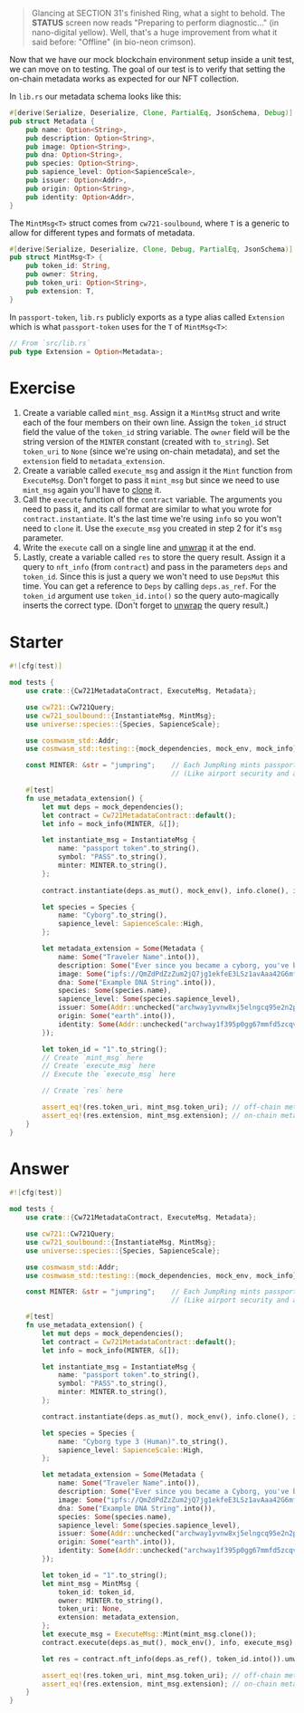 <!---
Course: 2
Lesson: 3
Exercise: 8

Title: Writing Unit Tests Part 2
Filename: integration_tests.rs
-->

> Glancing at SECTION 31's finished Ring, what a sight to behold. The **STATUS** screen now reads "Preparing to perform diagnostic..." (in nano-digital yellow). Well, that's a huge improvement from what it said before: "Offline" (in bio-neon crimson).

Now that we have our mock blockchain environment setup inside a unit test, we can move on to testing. The goal of our test is to verify that setting the on-chain metadata works as expected for our NFT collection.

In `lib.rs` our metadata schema looks like this:

```rs
#[derive(Serialize, Deserialize, Clone, PartialEq, JsonSchema, Debug)]
pub struct Metadata {
    pub name: Option<String>,
    pub description: Option<String>,
    pub image: Option<String>,
    pub dna: Option<String>,
    pub species: Option<String>,
    pub sapience_level: Option<SapienceScale>,
    pub issuer: Option<Addr>,
    pub origin: Option<String>,
    pub identity: Option<Addr>,
}
```

The `MintMsg<T>` struct comes from `cw721-soulbound`, where `T` is a generic to allow for different types and formats of metadata. 

```rs
#[derive(Serialize, Deserialize, Clone, Debug, PartialEq, JsonSchema)]
pub struct MintMsg<T> {
    pub token_id: String,
    pub owner: String,
    pub token_uri: Option<String>,
    pub extension: T,
}
```

In `passport-token`, `lib.rs` publicly exports as a type alias called `Extension` which is what `passport-token` uses for the `T` of `MintMsg<T>`:

```rs
// From `src/lib.rs`
pub type Extension = Option<Metadata>;
```

# Exercise

1. Create a variable called `mint_msg`. Assign it a `MintMsg` struct and write each of the four members on their own line. Assign the `token_id` struct field the value of the `token_id` string variable. The `owner` field will be the string version of the `MINTER` constant (created with `to_string`). Set `token_uri` to `None` (since we're using on-chain metadata), and set the `extension` field to `metadata_extension`.
2. Create a variable called `execute_msg` and assign it the `Mint` function from `ExecuteMsg`. Don't forget to pass it `mint_msg` but since we need to use `mint_msg` again you'll have to [clone](https://doc.rust-lang.org/std/clone/trait.Clone.html) it.
3. Call the `execute` function of the `contract` variable. The arguments you need to pass it, and its call format are similar to what you wrote for `contract.instantiate`. It's the last time we're using `info` so you won't need to `clone` it. Use the `execute_msg` you created in step 2 for it's `msg` parameter.
4. Write the `execute` call on a single line and [unwrap](https://docs.rs/unwrap/latest/unwrap/) it at the end.
5. Lastly, create a variable called `res` to store the query result. Assign it a query to `nft_info` (from `contract`) and pass in the parameters `deps` and `token_id`. Since this is just a query we won't need to use `DepsMut` this time. You can get a reference to `Deps` by calling `deps.as_ref`. For the `token_id` argument use `token_id.into()` so the query auto-magically inserts the correct type. (Don't forget to [unwrap](https://docs.rs/unwrap/latest/unwrap/) the query result.)

# Starter

```rs
#![cfg(test)]

mod tests {
    use crate::{Cw721MetadataContract, ExecuteMsg, Metadata};

    use cw721::Cw721Query;
    use cw721_soulbound::{InstantiateMsg, MintMsg};
    use universe::species::{Species, SapienceScale};

    use cosmwasm_std::Addr;
    use cosmwasm_std::testing::{mock_dependencies, mock_env, mock_info};

    const MINTER: &str = "jumpring";    // Each JumpRing mints passports and handles passport validation;
                                        // (Like airport security and an intergalactic embassy combined)

    #[test]
    fn use_metadata_extension() {
        let mut deps = mock_dependencies();
        let contract = Cw721MetadataContract::default();
        let info = mock_info(MINTER, &[]);

        let instantiate_msg = InstantiateMsg {
            name: "passport token".to_string(),
            symbol: "PASS".to_string(),
            minter: MINTER.to_string(),
        };
        
        contract.instantiate(deps.as_mut(), mock_env(), info.clone(), instantiate_msg).unwrap();

        let species = Species {
            name: "Cyborg".to_string(),
            sapience_level: SapienceScale::High,
        };

        let metadata_extension = Some(Metadata {
            name: Some("Traveler Name".into()),
            description: Some("Ever since you became a cyborg, you've been feeling pretty weird...".into()),
            image: Some("ipfs://QmZdPdZzZum2jQ7jg1ekfeE3LSz1avAaa42G6mfimw9TEn".into()),
            dna: Some("Example DNA String".into()),
            species: Some(species.name),
            sapience_level: Some(species.sapience_level),
            issuer: Some(Addr::unchecked("archway1yvnw8xj5elngcq95e2n2p8f80zl7shfwyxk88858pl6cgzveeqtqy7xtf7")),
            origin: Some("earth".into()),
            identity: Some(Addr::unchecked("archway1f395p0gg67mmfd5zcqvpnp9cxnu0hg6r9hfczq")),
        });

        let token_id = "1".to_string();
        // Create `mint_msg` here
        // Create `execute_msg` here
        // Execute the `execute_msg` here

        // Create `res` here

        assert_eq!(res.token_uri, mint_msg.token_uri); // off-chain metadata should be `None`
        assert_eq!(res.extension, mint_msg.extension); // on-chain metadata should be equal to `metadata_extension`
    }
}
```

# Answer

```rs
#![cfg(test)]

mod tests {
    use crate::{Cw721MetadataContract, ExecuteMsg, Metadata};

    use cw721::Cw721Query;
    use cw721_soulbound::{InstantiateMsg, MintMsg};
    use universe::species::{Species, SapienceScale};

    use cosmwasm_std::Addr;
    use cosmwasm_std::testing::{mock_dependencies, mock_env, mock_info};

    const MINTER: &str = "jumpring";    // Each JumpRing mints passports and handles passport validation;
                                        // (Like airport security and an intergalactic embassy combined)

    #[test]
    fn use_metadata_extension() {
        let mut deps = mock_dependencies();
        let contract = Cw721MetadataContract::default();
        let info = mock_info(MINTER, &[]);

        let instantiate_msg = InstantiateMsg {
            name: "passport token".to_string(),
            symbol: "PASS".to_string(),
            minter: MINTER.to_string(),
        };

        contract.instantiate(deps.as_mut(), mock_env(), info.clone(), instantiate_msg).unwrap();

        let species = Species {
            name: "Cyborg type 3 (Human)".to_string(),
            sapience_level: SapienceScale::High,
        };

        let metadata_extension = Some(Metadata {
            name: Some("Traveler Name".into()),
            description: Some("Ever since you became a Cyborg, you've been feeling pretty weird...".into()),
            image: Some("ipfs://QmZdPdZzZum2jQ7jg1ekfeE3LSz1avAaa42G6mfimw9TEn".into()),
            dna: Some("Example DNA String".into()),
            species: Some(species.name),
            sapience_level: Some(species.sapience_level),
            issuer: Some(Addr::unchecked("archway1yvnw8xj5elngcq95e2n2p8f80zl7shfwyxk88858pl6cgzveeqtqy7xtf7")),
            origin: Some("earth".into()),
            identity: Some(Addr::unchecked("archway1f395p0gg67mmfd5zcqvpnp9cxnu0hg6r9hfczq")),
        });

        let token_id = "1".to_string();
        let mint_msg = MintMsg {
            token_id: token_id,
            owner: MINTER.to_string(),
            token_uri: None,
            extension: metadata_extension,
        };
        let execute_msg = ExecuteMsg::Mint(mint_msg.clone());
        contract.execute(deps.as_mut(), mock_env(), info, execute_msg).unwrap();

        let res = contract.nft_info(deps.as_ref(), token_id.into()).unwrap();

        assert_eq!(res.token_uri, mint_msg.token_uri); // off-chain metadata should be `None`
        assert_eq!(res.extension, mint_msg.extension); // on-chain metadata should be equal to `metadata_extension`
    }
}
```
